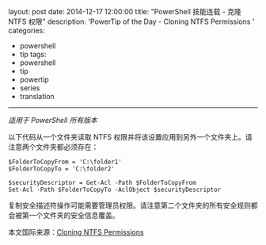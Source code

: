 ﻿layout: post
date: 2014-12-17 12:00:00
title: "PowerShell 技能连载 - 克隆 NTFS 权限"
description: 'PowerTip of the Day - Cloning NTFS Permissions '
categories:
- powershell
- tip
tags:
- powershell
- tip
- powertip
- series
- translation
---
_适用于 PowerShell 所有版本_

以下代码从一个文件夹读取 NTFS 权限并将该设置应用到另外一个文件夹上。请注意两个文件夹都必须存在：

    $FolderToCopyFrom = 'C:\folder1'
    $FolderToCopyTo = 'C:\folder2'
    
    $securityDescriptor = Get-Acl -Path $FolderToCopyFrom
    Set-Acl -Path $FolderToCopyTo -AclObject $securityDescriptor 

复制安全描述符操作可能需要管理员权限。请注意第二个文件夹的所有安全规则都会被第一个文件夹的安全信息覆盖。

<!--more-->
本文国际来源：[Cloning NTFS Permissions ](http://powershell.com/cs/blogs/tips/archive/2014/12/17/cloning-ntfs-permissions.aspx)
